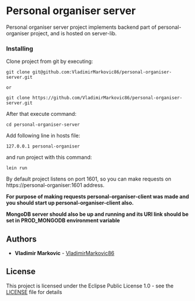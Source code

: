 # Personal organiser server

Personal organiser server project implements backend part of personal-organiser project, and is hosted on server-lib.

### Installing

Clone project from git by executing:

```
git clone git@github.com:VladimirMarkovic86/personal-organiser-server.git

or

git clone https://github.com/VladimirMarkovic86/personal-organiser-server.git
```

After that execute command:

```
cd personal-organiser-server
```

Add following line in hosts file:

```
127.0.0.1 personal-organiser
```

and run project with this command:

```
lein run
```

By default project listens on port 1601, so you can make requests on https://personal-organiser:1601 address.

**For purpose of making requests personal-organiser-client was made and you should start up personal-organiser-client also.**

**MongoDB server should also be up and running and its URI link should be set in PROD_MONGODB environment variable**

## Authors

* **Vladimir Markovic** - [VladimirMarkovic86](https://github.com/VladimirMarkovic86)

## License

This project is licensed under the Eclipse Public License 1.0 - see the [LICENSE](LICENSE) file for details

